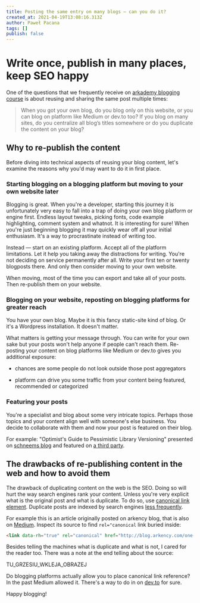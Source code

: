 ```yaml
---
title: Posting the same entry on many blogs — can you do it?
created_at: 2021-04-19T13:08:16.313Z
author: Paweł Pacana
tags: []
publish: false
---
```


# Write once, publish in many places, keep SEO happy

One of the questions that we frequently receive on [arkademy blogging course](https://arkademy.dev) is about reusing and sharing the same post multiple times:

> When you got your own blog, do you blog only on this website, or you can blog on platform like Medium or dev.to too? If you blog on many sites, do you centralize all blog’s titles somewhere or do you duplicate the content on your blog?

## Why to re-publish the content

Before diving into technical aspects of reusing your blog content, let's examine the reasons why you'd may want to do it in first place.

### Starting blogging on a blogging platform but moving to your own website later

Blogging is great. When you're a developer, starting this journey it is unfortunately very easy to fall into a trap of doing your own blog platform or engine first. Endless layout tweaks, picking fonts, code example highlighting, comment system and whatnot. It is interesting for sure! When you're just beginning blogging it may quickly wear off all your initial enthusiasm. It's a way to procrastinate instead of writing too.
  
Instead — start on an existing platform. Accept all of the platform limitations. Let it help you taking away the distractions for writing. You're not deciding on service permanently after all. Write your first ten or twenty blogposts there. And only then consider moving to your own website. 

When moving, most of the time you can export and take all of your posts. Then re-publish them on your website.
  
  
### Blogging on your website, reposting on blogging platforms for greater reach

You have your own blog. Maybe it is this fancy static-site kind of blog. Or it's a Wordpress installation. It doesn't matter.
	
What matters is getting your message through. You can write for your own sake but your posts won't help anyone if people can't reach them. Re-posting your content on blog platforms like Medium or dev.to gives you additional exposure:
	
* chances are some people do not look outside those post aggregators

* platform can drive you some traffic from your content being featured, recommended or categorized
		
### Featuring your posts 

You're a specialist and blog about some very intricate topics. Perhaps those topics and your content align well with someone's else business. You decide to collaborate with them and now your post is featured on their blog. 
	
For example: "Optimist's Guide to Pessimistic Library Versioning" presented on [schneems blog](https://www.schneems.com/blogs/optimists-guide-pessimistic-library-versioning) and featured on [a third party](https://www.cloudbees.com/blog/optimists-guide-pessimistic-library-versioning/).

## The drawbacks of re-publishing content in the web and how to avoid them

The drawback of duplicating content on the web is the SEO. Doing so will hurt the way search engines rank your content. Unless you're very explicit what is the original post and what is duplicate. 
To do so, use [canonical link element](https://moz.com/blog/cross-domain-rel-canonical-seo-value-cross-posted-content). Duplicate posts are indexed by search engines [less frequently](https://developers.google.com/search/docs/advanced/crawling/consolidate-duplicate-urls).

For example this is an article originally posted on arkency blog, that is also on [Medium](medium.com/planet-arkency/one-simple-trick-to-make-event-sourcing-click-762457e6c28). Inspect its source to find `rel="canonical` link buried inside:

```html
<link data-rh="true" rel="canonical" href="http://blog.arkency.com/one-simple-trick-to-make-event-sourcing-click/">
```

Besides telling the machines what is duplicate and what is not, I cared for the reader too. There was a note at the end telling about the source:

TU_GRZESIU_WKLEJA_OBRAZEJ

Do blogging platforms actually allow you to place canonical link reference? In the past Medium allowed it. There's a way to do in on [dev.to](https://dev.to/michaelburrows/comment/125j0) for sure.


Happy blogging!

